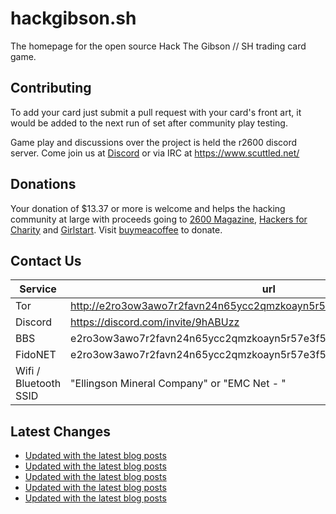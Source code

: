 # hackgibson.sh
The homepage for the open source Hack The Gibson // SH trading card game.


## Contributing

To add your card just submit a pull request with your card's front art, it would be added to the next run of set after community play testing.

Game play and discussions over the project is held the r2600 discord server. Come join us at [Discord](https://discord.com/invite/9hABUzz) or via IRC at https://www.scuttled.net/


## Donations

Your donation of $13.37 or more is welcome and helps the hacking community at large with proceeds going to [2600 Magazine](https://2600.com/), [Hackers for Charity](https://hackersforcharity.org) and [Girlstart](https://girlstart.org).  Visit [buymeacoffee](https://www.buymeacoffee.com/hackgibson.sh) to donate.


## Contact Us

Service | url
-|-
Tor | http://e2ro3ow3awo7r2favn24n65ycc2qmzkoayn5r57e3f56nvjwdcgg32ad.onion
Discord | https://discord.com/invite/9hABUzz
BBS | e2ro3ow3awo7r2favn24n65ycc2qmzkoayn5r57e3f56nvjwdcgg32ad.onion:23
FidoNET | e2ro3ow3awo7r2favn24n65ycc2qmzkoayn5r57e3f56nvjwdcgg32ad.onion:24554
Wifi / Bluetooth SSID | "Ellingson Mineral Company" or "EMC Net - <fidonet address>"

## Latest Changes
<!-- BLOG-POST-LIST:START -->
- [Updated with the latest blog posts](https://github.com/DFW2600/hackgibson.sh/commit/98dc2ab80d8ef2c3be28fafd6c5b3bec0c36b681)
- [Updated with the latest blog posts](https://github.com/DFW2600/hackgibson.sh/commit/3f192b9137912ad8e8b0f0987b606ef1ae58165a)
- [Updated with the latest blog posts](https://github.com/DFW2600/hackgibson.sh/commit/11c0b2b5a293d13e7c51850d681c4858112605c4)
- [Updated with the latest blog posts](https://github.com/DFW2600/hackgibson.sh/commit/078d34551e81318f9588f04d5bfdc6e2a463a216)
- [Updated with the latest blog posts](https://github.com/DFW2600/hackgibson.sh/commit/242d6d58da8825afa83aa6125e1a90715ad3c3cd)
<!-- BLOG-POST-LIST:END -->
